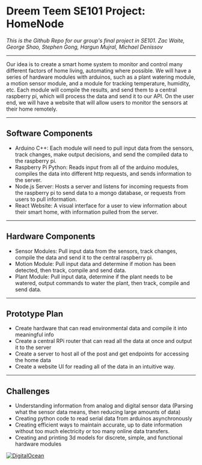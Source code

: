 # Dreem Teem SE101 Project: HomeNode
*This is the Github Repo for our group's final project in SE101.*
*Zac Waite, George Shao, Stephen Gong, Hargun Mujral, Michael Denissov*

---

Our idea is to create a smart home system to monitor and control many different factors of home living, automating where possible. We will have a series of hardware modules with arduinos, such as a plant watering module, a motion sensor module, and a module for tracking temperature, humidity, etc. Each module will compile the results, and send them to a central raspberry pi, which will process the data and send it to our API. On the user end, we will have a website that will allow users to monitor the sensors at their home remotely.

---

## Software Components
* Arduino C++: Each module will need to pull input data from the sensors, track changes, make output decisions, and send the compiled data to the raspberry pi.
* Raspberry Pi Python: Reads input from all of the arduino modules, compiles the data into different http requests, and sends information to the server. 
* Node.js Server: Hosts a server and listens for incoming requests from the raspberry pi to send data to a mongo database, or requests from users to pull information.
* React Website: A visual interface for a user to view information about their smart home, with information pulled from the server. 

---

## Hardware Components
* Sensor Modules: Pull input data from the sensors, track changes, compile the data and send it to the central raspberry pi.
* Motion Module: Pull input data and determine if motion has been detected, then track, compile and send data. 
* Plant Module: Pull input data, determine if the plant needs to be watered, output commands to water the plant, then track, compile and send data. 

---

## Prototype Plan
* Create hardware that can read environmental data and compile it into meaningful info
* Create a central RPi router that can read all the data at once and output it to the server
* Create a server to host all of the post and get endpoints for accessing the home data
* Create a website UI for reading all of the data in an intuitive way.

--- 

## Challenges
* Understanding information from analog and digital sensor data (Parsing what the sensor data means, then reducing large amounts of data)
* Creating python code to read serial data from arduinos asynchronously 
* Creating efficient ways to maintain accurate, up to date information without too much electricity or too many online data transfers. 
* Creating and printing 3d models for discrete, simple, and functional hardware modules

[![DigitalOcean](https://web-platforms.sfo2.cdn.digitaloceanspaces.com/WWW/Badge%201.svg)](https://www.digitalocean.com/?refcode=6d04f92a884b&utm_campaign=Referral_Invite&utm_medium=Referral_Program&utm_source=badge)
